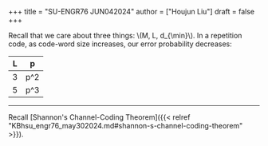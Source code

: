+++
title = "SU-ENGR76 JUN042024"
author = ["Houjun Liu"]
draft = false
+++

Recall that we care about three things: \\(M, L, d\_{\min}\\). In a repetition code, as code-word size increases, our error probability decreases:

| L | p   |
|---|-----|
| 3 | p^2 |
| 5 | p^3 |

---

Recall [Shannon's Channel-Coding Theorem]({{< relref "KBhsu_engr76_may302024.md#shannon-s-channel-coding-theorem" >}}).

